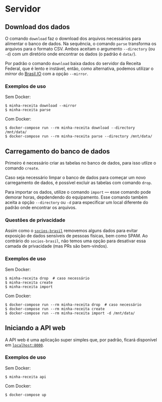 # Servidor

## Download dos dados

O comando `download` faz o download dos arquivos necessários para alimentar o banco de dados. Na sequência, o comando `parse` transforma os arquivos para o formato CSV. Ambos aceitam o argumento `--directory` (ou `-d`) com um diretório onde encontrar os dados (o padrão é `data/`).

Por padrão o comando `download` baixa dados do servidor da Receita Federal, que é lento e instável, então, como alternativa, podemos utilizar o _mirror_ do [Brasil.IO](https://brasil.io) com a opção `--mirror`.

### Exemplos de uso

Sem Docker:

```console
$ minha-receita download --mirror
$ minha-receita parse
```

Com Docker:

```console
$ docker-compose run --rm minha-receita download --directory /mnt/data/
$ docker-compose run --rm minha-receita parse --directory /mnt/data/
```

## Carregamento do banco de dados

Primeiro é necessário criar as tabelas no banco de dados, para isso utlize o comando `create`.

Caso seja necessário limpar o banco de dados para começar um novo carregamento de dados, é possível excluir as tabelas com comando `drop`.

Para importar os dados, utilize o comando `import` — esse comando pode demorar horas, depdendendo do equipamento. Esse comando também aceita a opção `--directory` ou `-d` para especificar um local diferente do padrão onde encontrar os arquivos.

### Questões de privacidade

Assim como o [`socios-brasil`](https://github.com/turicas/socios-brasil#privacidade) removemos alguns dados para evitar exposição de dados sensíveis de pessoas físicas, bem como SPAM. Ao contrário do `socios-brasil`, não temos uma opção para desativar essa camada de privacidade (mas PRs são bem-vindos).

### Exemplos de uso

Sem Docker:

```console
$ minha-receita drop  # caso necessário
$ minha-receita create
$ minha-receita import
```

Com Docker:

```console
$ docker-compose run --rm minha-receita drop  # caso necessário
$ docker-compose run --rm minha-receita create
$ docker-compose run --rm minha-receita import -d /mnt/data/
```

## Iniciando a API web

A API web é uma aplicação super simples que, por padrão, ficará disponível em [`localhost:8000`](http://localhost:8000).

### Exemplos de uso

Sem Docker:

```console
$ minha-receita api
```

Com Docker:

```console
$ docker-compose up
```
